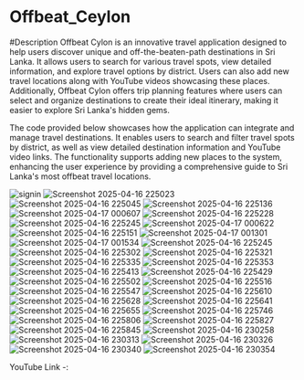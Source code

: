 # Offbeat_Ceylon
 
#Description
Offbeat Cylon is an innovative travel application designed to help users discover unique and off-the-beaten-path destinations in Sri Lanka. It allows users to search for various travel spots, view detailed information, and explore travel options by district. Users can also add new travel locations along with YouTube videos showcasing these places. Additionally, Offbeat Cylon offers trip planning features where users can select and organize destinations to create their ideal itinerary, making it easier to explore Sri Lanka's hidden gems.

The code provided below showcases how the application can integrate and manage travel destinations. It enables users to search and filter travel spots by district, as well as view detailed destination information and YouTube video links. The functionality supports adding new places to the system, enhancing the user experience by providing a comprehensive guide to Sri Lanka's most offbeat travel locations.


![signin](https://github.com/user-attachments/assets/6d28c97e-4d46-425f-bcb4-4b2de9428504)
![Screenshot 2025-04-16 225023](https://github.com/user-attachments/assets/972f2fab-7729-4a96-8f17-03e6fa771277)
![Screenshot 2025-04-16 225045](https://github.com/user-attachments/assets/d2d14d46-0cde-4813-8f75-f4e61c65af12)
![Screenshot 2025-04-16 225136](https://github.com/user-attachments/assets/35a5a87e-32cf-4884-b0f9-9f9c26c89eca)
![Screenshot 2025-04-17 000607](https://github.com/user-attachments/assets/ee9c3f7f-3e8b-4df7-b13c-09372bf9771c)
![Screenshot 2025-04-16 225228](https://github.com/user-attachments/assets/606aba0f-2df1-45b0-8103-0d8ffb41e643)
![Screenshot 2025-04-16 225245](https://github.com/user-attachments/assets/58955aed-ca14-4c89-95fb-2876e581e4a6)
![Screenshot 2025-04-17 000622](https://github.com/user-attachments/assets/fdaff792-7a6f-4e65-a137-4ace9f8568b3)
![Screenshot 2025-04-16 225151](https://github.com/user-attachments/assets/dcd7d8f2-2b0a-4281-802a-cae6e2250497)
![Screenshot 2025-04-17 001301](https://github.com/user-attachments/assets/3268adf8-4066-4465-a733-f5c734f55bf6)
![Screenshot 2025-04-17 001534](https://github.com/user-attachments/assets/ace27493-9e2f-4315-8971-f7dcd69cfe78)
![Screenshot 2025-04-16 225245](https://github.com/user-attachments/assets/07e3ffe4-e6c6-4c15-b30b-c6dd37f15513)
![Screenshot 2025-04-16 225302](https://github.com/user-attachments/assets/c3d4fc55-aab5-4cad-abae-abc1d50bfaac)
![Screenshot 2025-04-16 225321](https://github.com/user-attachments/assets/be3418e2-7745-4b05-8f7c-fe5aaf4e5f5c)
![Screenshot 2025-04-16 225335](https://github.com/user-attachments/assets/5d8bbe89-2501-4ca6-afb7-6e958000870e)
![Screenshot 2025-04-16 225353](https://github.com/user-attachments/assets/3890df8d-4b93-4229-a9be-759186f2cd9d)
![Screenshot 2025-04-16 225413](https://github.com/user-attachments/assets/499f5a71-bc6a-4e62-82b9-db9754177af5)
![Screenshot 2025-04-16 225429](https://github.com/user-attachments/assets/09576cfb-efa1-4c09-9b58-d7546e33377c)
![Screenshot 2025-04-16 225502](https://github.com/user-attachments/assets/8d4789f6-e4a3-4e94-9ef0-a7c015fcf44f)
![Screenshot 2025-04-16 225516](https://github.com/user-attachments/assets/28abfea6-d7fc-48a8-b628-ca8aea4400e2)
![Screenshot 2025-04-16 225547](https://github.com/user-attachments/assets/b4454793-6d07-4803-8954-b8b7ffe08938)
![Screenshot 2025-04-16 225610](https://github.com/user-attachments/assets/6a1a0cde-6493-4a39-822f-0f82b4f8d289)
![Screenshot 2025-04-16 225628](https://github.com/user-attachments/assets/0d0ce2ca-a37c-47bf-a4f5-55938eadf907)
![Screenshot 2025-04-16 225641](https://github.com/user-attachments/assets/49577259-f61d-45ef-8db6-4ddd22f904ae)
![Screenshot 2025-04-16 225655](https://github.com/user-attachments/assets/9633d83b-ad0d-4e2b-ba11-f9d3e75fe00b)
![Screenshot 2025-04-16 225746](https://github.com/user-attachments/assets/9115ef4d-5a08-4a95-986e-37d7b38e5903)
![Screenshot 2025-04-16 225806](https://github.com/user-attachments/assets/58aed917-d557-4052-bf57-333ce4e2b5be)
![Screenshot 2025-04-16 225827](https://github.com/user-attachments/assets/2bd183f9-df38-4c39-ba59-61296eaa7324)
![Screenshot 2025-04-16 225845](https://github.com/user-attachments/assets/66490368-e9cf-4e86-b48d-4bb040631b7e)
![Screenshot 2025-04-16 230258](https://github.com/user-attachments/assets/353f5c62-0b12-44e5-8ec2-ff2b8282c052)
![Screenshot 2025-04-16 230313](https://github.com/user-attachments/assets/2031b826-4020-4e5a-85c6-85806c212394)
![Screenshot 2025-04-16 230326](https://github.com/user-attachments/assets/a8eba95f-c9e0-4dbd-bafb-e3645aab32dc)
![Screenshot 2025-04-16 230340](https://github.com/user-attachments/assets/a7ed1833-f976-4311-ba3e-c722f9932b8e)
![Screenshot 2025-04-16 230354](https://github.com/user-attachments/assets/b57cc2de-2394-480b-a832-9f043d108ec8)

YouTube Link -: 









